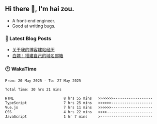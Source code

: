 ## Hi there 👋, I'm hai zou.

- A front-end engineer.
- Good at writing bugs.

### 📖 Latest Blog Posts
<!-- BLOG-POST-LIST:START -->
- [关于我的博客建站经历](https://www.izou.top/2025/01/blog-site-build/)
- [白嫖！搭建自己的域名邮箱](https://www.izou.top/2025/01/domain-mail/)
<!-- BLOG-POST-LIST:END -->

### 🕐 WakaTime
<!--START_SECTION:waka-->

```txt
From: 20 May 2025 - To: 27 May 2025

Total Time: 30 hrs 21 mins

HTML                       8 hrs 55 mins   >>>>>>>------------------   28.72 %
TypeScript                 7 hrs 25 mins   >>>>>>-------------------   23.94 %
Vue.js                     7 hrs 11 mins   >>>>>>-------------------   23.19 %
CSS                        4 hrs 22 mins   >>>>---------------------   14.10 %
JavaScript                 1 hr 7 mins     >------------------------   03.64 %
```

<!--END_SECTION:waka-->
